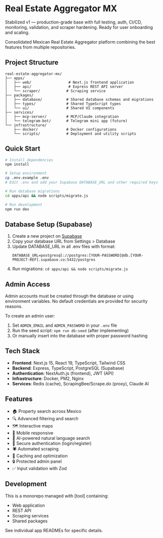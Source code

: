 # Real Estate Aggregator MX

Stabilized v1 — production-grade base with full testing, auth, CI/CD, monitoring, validation, and scraper hardening. Ready for user onboarding and scaling.

Consolidated Mexican Real Estate Aggregator platform combining the best features from multiple repositories.

## Project Structure

```
real-estate-aggregator-mx/
├── apps/
│   ├── web/                 # Next.js frontend application
│   ├── api/                 # Express REST API server
│   └── scraper/            # Scraping service
├── packages/
│   ├── database/           # Shared database schemas and migrations
│   ├── types/              # Shared TypeScript types
│   └── ui/                 # Shared UI components
├── services/
│   ├── mcp-server/         # MCP/Claude integration
│   └── telegram-bot/       # Telegram mini app (future)
└── infrastructure/
    ├── docker/             # Docker configurations
    └── scripts/            # Deployment and utility scripts
```

## Quick Start

```bash
# Install dependencies
npm install

# Setup environment
cp .env.example .env
# Edit .env and add your Supabase DATABASE_URL and other required keys

# Run database migrations
cd apps/api && node scripts/migrate.js

# Run development
npm run dev
```

## Database Setup (Supabase)

1. Create a new project on [Supabase](https://supabase.com)
2. Copy your database URL from Settings > Database
3. Update DATABASE_URL in all .env files with format:
   ```
   DATABASE_URL=postgresql://postgres:[YOUR-PASSWORD]@db.[YOUR-PROJECT-REF].supabase.co:5432/postgres
   ```
4. Run migrations: `cd apps/api && node scripts/migrate.js`

## Admin Access

Admin accounts must be created through the database or using environment variables. No default credentials are provided for security reasons.

To create an admin user:
1. Set `ADMIN_EMAIL` and `ADMIN_PASSWORD` in your `.env` file
2. Run the seed script: `npm run db:seed` (after implementing)
3. Or manually insert into the database with proper password hashing

## Tech Stack

- **Frontend**: Next.js 15, React 19, TypeScript, Tailwind CSS
- **Backend**: Express, TypeScript, PostgreSQL (Supabase)
- **Authentication**: NextAuth.js (frontend), JWT (API)
- **Infrastructure**: Docker, PM2, Nginx
- **Services**: Redis (cache), ScrapingBee/Scrape.do (proxy), Claude AI

## Features

- 🏠 Property search across Mexico
- 🔍 Advanced filtering and search
- 🗺️ Interactive maps
- 📱 Mobile responsive
- 🤖 AI-powered natural language search
- 🔐 Secure authentication (login/register)
- 🕷️ Automated scraping
- 💾 Caching and optimization
- 🔒 Protected admin panel
- ✅ Input validation with Zod

## Development

This is a monorepo managed with [tool] containing:
- Web application
- REST API
- Scraping services
- Shared packages

See individual app READMEs for specific details.